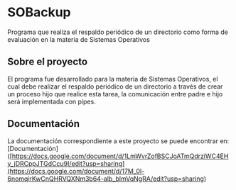 # SOBackup
Programa que realiza el respaldo periódico de un directorio como forma de evaluación en la materia de Sistemas Operativos

## Sobre el proyecto
El programa fue desarrollado para la materia de Sistemas Operativos, el cual debe realizar el respaldo periódico de un directorio a través de crear un proceso hijo que realice esta tarea, la comunicación entre padre e hijo será implementada con pipes. 

## Documentación
La documentación correspondiente a este proyecto se puede encontrar en:
[Documentación]([https://docs.google.com/document/d/1LmWvrZofBSCJoATmQdrziWC4EHy_jDRCppJTGdCcu9I/edit?usp=sharing](https://docs.google.com/document/d/17M_0l-6nomqirKwCnQHRVQXNm3b64-alb_blmVqNgRA/edit?usp=sharing)

